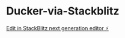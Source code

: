 # Ducker-via-Stackblitz

[Edit in StackBlitz next generation editor ⚡️](https://stackblitz.com/~/github.com/Sheyshu/Ducker-via-Stackblitz)